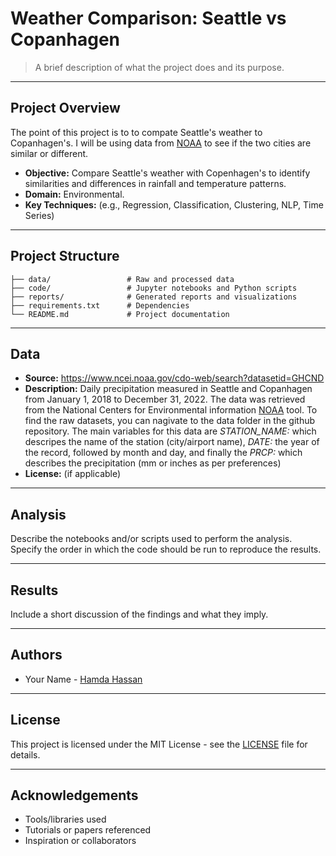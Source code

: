 # Weather Comparison: Seattle vs Copanhagen

> A brief description of what the project does and its purpose.

---

## Project Overview

The point of this project is to to compate Seattle's weather to Copanhagen's. I will be using data from
[NOAA](https://www.ncei.noaa.gov/cdo-web/search?datasetid=GHCND) to see if the two cities are similar or different. 

- **Objective:** Compare Seattle's weather with Copenhagen's to identify similarities and differences in rainfall and temperature patterns.
- **Domain:** Environmental.
- **Key Techniques:** (e.g., Regression, Classification, Clustering, NLP, Time Series)

---

## Project Structure

```
├── data/                 # Raw and processed data
├── code/                 # Jupyter notebooks and Python scripts
├── reports/              # Generated reports and visualizations
├── requirements.txt      # Dependencies
└── README.md             # Project documentation
```

---

## Data

- **Source:** https://www.ncei.noaa.gov/cdo-web/search?datasetid=GHCND
- **Description:** Daily precipitation measured in Seattle and Copanhagen from January 1, 2018 to December 31, 2022. The data was retrieved from the National Centers for Environmental information [NOAA](https://www.ncei.noaa.gov/cdo-web/search?datasetid=GHCND) tool. To find the raw datasets, you can nagivate to the data folder in the github repository. The main variables for this data are *STATION_NAME:* which descripes the name of the station (city/airport name), *DATE:* the year of the record, followed by month and day, and finally the *PRCP:* which describes the precipitation (mm or inches as per preferences)
- **License:** (if applicable)

---

## Analysis

Describe the notebooks and/or scripts used to perform the analysis. Specify the order in which the code should be run to reproduce the results.

---

## Results

Include a short discussion of the findings and what they imply.

---

## Authors

- Your Name - [Hamda Hassan](https://github.com/yourhandle)

---

## License

This project is licensed under the MIT License - see the [LICENSE](LICENSE) file for details.

---

## Acknowledgements

- Tools/libraries used
- Tutorials or papers referenced
- Inspiration or collaborators
